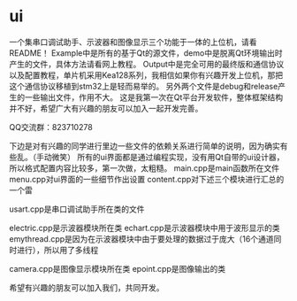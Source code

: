 # ui
一个集串口调试助手、示波器和图像显示三个功能于一体的上位机，请看README！
Example中是所有的基于Qt的源文件，demo中是脱离Qt环境输出时产生的文件，具体方法请看网上教程。
Output中是完全可用的最终版和通信协议以及配置教程，单片机采用Kea128系列，我相信如果你有兴趣开发上位机，那把这个通信协议移植到stm32上是轻而易举的。
另外两个文件是debug和release产生的一些输出文件，作用不大。
这是我第一次在Qt平台开发软件，整体框架结构并不好，希望广大有兴趣的朋友可以加入一起开发完善。

QQ交流群：823710278

下边是对有兴趣的同学进行里边一些文件的依赖关系进行简单的说明，因为确实有些乱。（手动微笑）
所有的ui界面都是通过编程实现，没有用Qt自带的ui设计器，所以格式配置内容比较多，第一次做，太粗糙。
main.cpp是main函数所在文件
menu.cpp对ui界面的一些细节作出设置
content.cpp对下述三个模块进行汇总的一个雷

usart.cpp是串口调试助手所在类的文件

electric.cpp是示波器模块所在类
echart.cpp是示波器模块中用于波形显示的类
emythread.cpp是因为在示波器模块中由于要处理的数据过于庞大（16个通道同时进行），所以用了多线程

camera.cpp是图像显示模块所在类
epoint.cpp是图像输出的类

希望有兴趣的朋友可以加入我们，共同开发。
